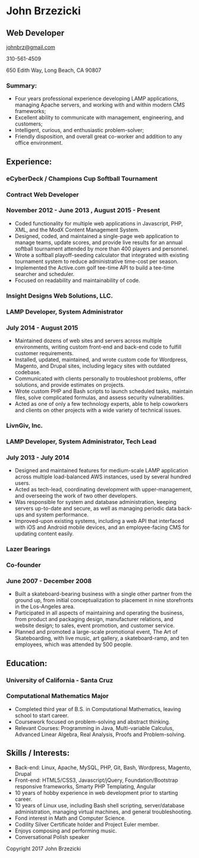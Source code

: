# John Brzezicki

## Web Developer

johnbrz@gmail.com

310-561-4509

650 Edith Way, Long Beach, CA 90807

### Summary:
- Four years professional experience developing LAMP applications, managing Apache servers, and working with and within modern CMS frameworks;
- Excellent ability to communicate with management, engineering, and customers;
- Intelligent, curious, and enthusiastic problem-solver;
- Friendly disposition, and overall great co-worker and addition to any office environment.

## Experience:

### eCyberDeck / Champions Cup Softball Tournament
### Contract Web Developer
### November 2012 - June 2013 , August 2015 - Present
- Coded functionality for multiple web applications in Javascript, PHP, XML, and the ModX Content Management System.
- Designed, coded, and maintained a single-page web application to manage teams, update scores, and provide live results for an annual softball tournament attended by more than 400 players and personnel.
- Wrote a softball playoff-seeding calculator that integrated with existing tournament system to reduce administrative time-cost per season.
- Implemented the Active.com golf tee-time API to build a tee-time searcher and scheduler.
- Focused on readability and maintainability of code.

### Insight Designs Web Solutions, LLC.
### LAMP Developer, System Administrator
### July 2014 - August 2015
- Maintained dozens of web sites and servers across multiple environments, writing custom front-end and back-end code to fulfill customer requirements.
- Installed, updated, maintained, and wrote custom code for Wordpress, Magento, and Drupal sites, including legacy sites with outdated codebase.
- Communicated with clients personally to troubleshoot problems, offer solutions, and provide estimates on projects.
- Wrote custom PHP and Bash scripts to launch scheduled tasks, maintain files, solve complicated formulas, and assess security vulnerabilities.
- Acted as one of only a few technology experts, able to help coworkers and clients on other projects with a wide variety of technical issues.

### LivnGiv, Inc.
### LAMP Developer, System Administrator, Tech Lead
### July 2013 - July 2014
- Designed and maintained features for medium-scale LAMP application across multiple load-balanced AWS instances, used by several hundred users.
- Acted as tech-lead, coordinating development with upper-management, and overseeing the work of two other developers.
- Was responsible for system and database administration, keeping servers up-to-date and secure, as well as managing periodic data back-ups and system performance.
- Improved-upon existing systems, including a web API that interfaced with iOS and Android mobile devices, and an employee-facing CMS for updating content easily.

### Lazer Bearings
### Co-founder
### June 2007 - December 2008
- Built a skateboard-bearing business with a single other partner from the ground up, from initial conceptualization to placement in nine storefronts in the Los-Angeles area.
- Participated in all aspects of maintaining and operating the business, from product and packaging design, manufacturer relations, and website design; to sales, event promotion, and customer service.
- Planned and promoted a large-scale promotional event, The Art of Skateboarding, with live music, art gallery, a skateboard-ramp, and ten employees, which was attended by 500 people.

## Education:
### University of California - Santa Cruz
### Computational Mathematics Major
- Completed third year of B.S. in Computational Mathematics, leaving school to start career.
- Coursework focused on problem-solving and abstract thinking.
- Relevant Courses: Programming in Java, Multi-variable Calculus, Advanced Linear Algebra, Real Analysis, Proofs and Problem-solving.

## Skills / Interests:
- Back-end: Linux, Apache, MySQL, PHP, Git, Bash, Wordpress, Magento, Drupal
- Front-end: HTML5/CSS3, Javascript/jQuery, Foundation/Bootstrap responsive frameworks, Smarty PHP Templating, Angular
- 10 years of hobby experience in web development prior to starting career.
- 10 years of Linux use, including Bash shell scripting, server/database administration, managing virtual machines, and general troubleshooting.
- Fond interest in Math and Computer Science.
- Codility Silver Certificate holder and Project Euler member.
- Enjoys composing and performing music.
- Conversational Polish speaker

Copyright 2017 John Brzezicki
